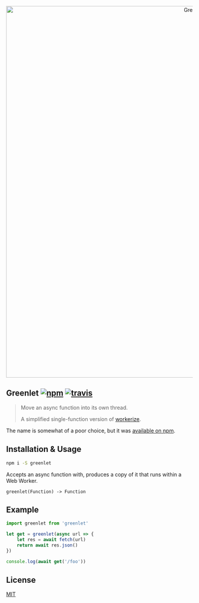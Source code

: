 <p align="center">
  <img src="https://i.imgur.com/e8XbYbd.png" width="1000" alt="Greenlet">
</p>

## Greenlet [![npm](https://img.shields.io/npm/v/greenlet.svg)](https://npm.im/greenlet) [![travis](https://travis-ci.org/developit/greenlet.svg?branch=master)](https://travis-ci.org/developit/greenlet)

> Move an async function into its own thread.
>
> A simplified single-function version of [workerize](https://github.com/developit/workerize).

The name is somewhat of a poor choice, but it was [available on npm](https://npm.im/greenlet).

## Installation & Usage

```sh
npm i -S greenlet
```

Accepts an async function with, produces a copy of it that runs within a Web Worker.

```
greenlet(Function) -> Function
```


## Example

```js
import greenlet from 'greenlet'

let get = greenlet(async url => {
	let res = await fetch(url)
	return await res.json()
})

console.log(await get('/foo'))
```


## License

[MIT](https://oss.ninja/mit/developit)
